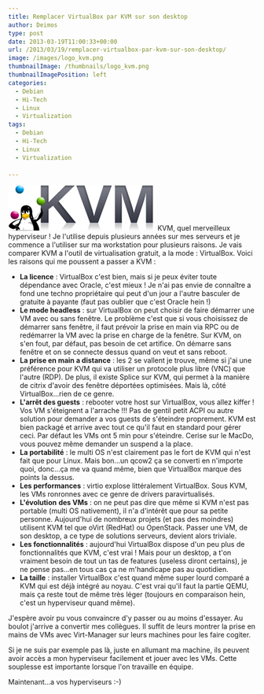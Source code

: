 ```yaml
---
title: Remplacer VirtualBox par KVM sur son desktop
author: Deimos
type: post
date: 2013-03-19T11:00:33+00:00
url: /2013/03/19/remplacer-virtualbox-par-kvm-sur-son-desktop/
image: /images/logo_kvm.png
thumbnailImage: /thumbnails/logo_kvm.png
thumbnailImagePosition: left
categories:
  - Debian
  - Hi-Tech
  - Linux
  - Virtualization
tags:
  - Debian
  - Hi-Tech
  - Linux
  - Virtualization

---
```

![Kvm-logo](/images/logo_kvm.png)
KVM, quel merveilleux hyperviseur ! Je l'utilise depuis plusieurs années sur mes serveurs et je commence a l'utiliser sur ma workstation pour plusieurs raisons. Je vais comparer KVM a l'outil de virtualisation gratuit, a la mode : VirtualBox. Voici les raisons qui me poussent a passer a KVM :

  *  **La licence** : VirtualBox c'est bien, mais si je peux éviter toute dépendance avec Oracle, c'est mieux ! Je n'ai pas envie de connaître a fond une techno propriétaire qui peut d'un jour a l'autre basculer de gratuite à payante (faut pas oublier que c'est Oracle hein !)
  *  **Le mode headless** : sur VirtualBox on peut choisir de faire démarrer une VM avec ou sans fenêtre. Le problème c'est que si vous choisissez de démarrer sans fenêtre, il faut prévoir la prise en main via RPC ou de redémarrer la VM avec la prise en charge de la fenêtre. Sur KVM, on s'en fout, par défaut, pas besoin de cet artifice. On démarre sans fenêtre et on se connecte dessus quand on veut et sans reboot.
  *  **La prise en main a distance** : les 2 se vallent je trouve, même si j'ai une préférence pour KVM qui va utiliser un protocole plus libre (VNC) que l'autre (RDP). De plus, il existe Splice sur KVM, qui permet à la manière de citrix d'avoir des fenêtre déportées optimisées. Mais là, côté VirtualBox...rien de ce genre.
  *  **L'arrêt des guests** : rebooter votre host sur VirtualBox, vous allez kiffer ! Vos VM s'éteignent a l'arrache !!! Pas de gentil petit ACPI ou autre solution pour demander a vos guests de s'éteindre proprement. KVM est bien packagé et arrive avec tout ce qu'il faut en standard pour gérer ceci. Par défaut les VMs ont 5 min pour s'éteindre. Cerise sur le MacDo, vous pouvez même demander un suspend a la place.
  *  **La portabilité** : le multi OS n'est clairement pas le fort de KVM qui n'est fait que pour Linux. Mais bon...un qcow2 ça se converti en n'importe quoi, donc...ça me va quand même, bien que VirtualBox marque des points la dessus.
  *  **Les performances** : virtio explose littéralement VirtualBox. Sous KVM, les VMs ronronnes avec ce genre de drivers paravirtualisés.
  *  **L'évolution** **des VMs** : on ne peut pas dire que même si KVM n'est pas portable (multi OS nativement), il n'a d'intérêt que pour sa petite personne. Aujourd'hui de nombreux projets (et pas des moindres) utilisent KVM tel que oVirt (RedHat) ou OpenStack. Passer une VM, de son desktop, a ce type de solutions serveurs, devient alors triviale.
  *  **Les fonctionnalités** : aujourd'hui VirtualBox dispose d'un peu plus de fonctionnalités que KVM, c'est vrai ! Mais pour un desktop, a t'on vraiment besoin de tout un tas de features (useless diront certains), je ne pense pas...en tous cas ça ne m'handicape pas au quotidien.
  *  **La taille** : installer VirtualBox c'est quand même super lourd comparé a KVM qui est déjà intégré au noyau. C'est vrai qu'il faut la partie QEMU, mais ça reste tout de même très léger (toujours en comparaison hein, c'est un hyperviseur quand même).

J'espère avoir pu vous convaincre d'y passer ou au moins d'essayer. Au boulot j'arrive a convertir mes collègues. Il suffit de leurs montrer la prise en mains de VMs avec Virt-Manager sur leurs machines pour les faire cogiter.

Si je ne suis par exemple pas là, juste en allumant ma machine, ils peuvent avoir accès a mon hyperviseur facilement et jouer avec les VMs. Cette souplesse est importante lorsque l'on travaille en équipe.

Maintenant...a vos hyperviseurs :-)